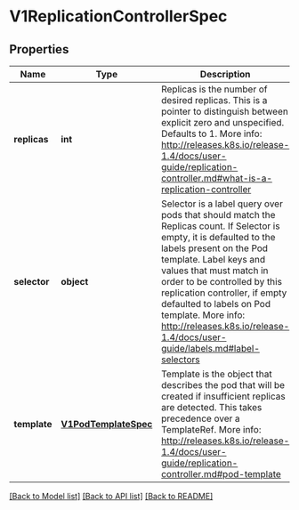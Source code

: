 # V1ReplicationControllerSpec

## Properties
Name | Type | Description | Notes
------------ | ------------- | ------------- | -------------
**replicas** | **int** | Replicas is the number of desired replicas. This is a pointer to distinguish between explicit zero and unspecified. Defaults to 1. More info: http://releases.k8s.io/release-1.4/docs/user-guide/replication-controller.md#what-is-a-replication-controller | [optional] 
**selector** | **object** | Selector is a label query over pods that should match the Replicas count. If Selector is empty, it is defaulted to the labels present on the Pod template. Label keys and values that must match in order to be controlled by this replication controller, if empty defaulted to labels on Pod template. More info: http://releases.k8s.io/release-1.4/docs/user-guide/labels.md#label-selectors | [optional] 
**template** | [**V1PodTemplateSpec**](V1PodTemplateSpec.md) | Template is the object that describes the pod that will be created if insufficient replicas are detected. This takes precedence over a TemplateRef. More info: http://releases.k8s.io/release-1.4/docs/user-guide/replication-controller.md#pod-template | [optional] 

[[Back to Model list]](../README.md#documentation-for-models) [[Back to API list]](../README.md#documentation-for-api-endpoints) [[Back to README]](../README.md)



